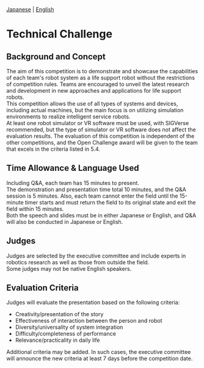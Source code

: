 [Japanese](./tc_ja.md) | [English](./tc_en.md)

# Technical Challenge

## Background and Concept
The aim of this competition is to demonstrate and showcase the capabilities of each team's robot system as a life support robot without the restrictions of competition rules. Teams are encouraged to unveil the latest research and development in new approaches and applications for life support robots.  
This competition allows the use of all types of systems and devices, including actual machines, but the main focus is on utilizing simulation environments to realize intelligent service robots.  
At least one robot simulator or VR software must be used, with SIGVerse recommended, but the type of simulator or VR software does not affect the evaluation results. The evaluation of this competition is independent of the other competitions, and the Open Challenge award will be given to the team that excels in the criteria listed in 5.4.

## Time Allowance & Language Used
Including Q&A, each team has 15 minutes to present.  
The demonstration and presentation time total 10 minutes, and the Q&A session is 5 minutes. Also, each team cannot enter the field until the 15-minute timer starts and must return the field to its original state and exit the field within 15 minutes.  
Both the speech and slides must be in either Japanese or English, and Q&A will also be conducted in Japanese or English.

## Judges
Judges are selected by the executive committee and include experts in robotics research as well as those from outside the field.  
Some judges may not be native English speakers.

## Evaluation Criteria
Judges will evaluate the presentation based on the following criteria:

- Creativity/presentation of the story
- Effectiveness of interaction between the person and robot
- Diversity/universality of system integration
- Difficulty/completeness of performance
- Relevance/practicality in daily life

Additional criteria may be added. In such cases, the executive committee will announce the new criteria at least 7 days before the competition date.
